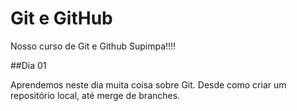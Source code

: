 # Git e GitHub

Nosso curso de Git e Github Supimpa!!!!

##Dia 01

Aprendemos neste dia muita coisa sobre Git.
Desde como criar um repositório local, até merge de branches.